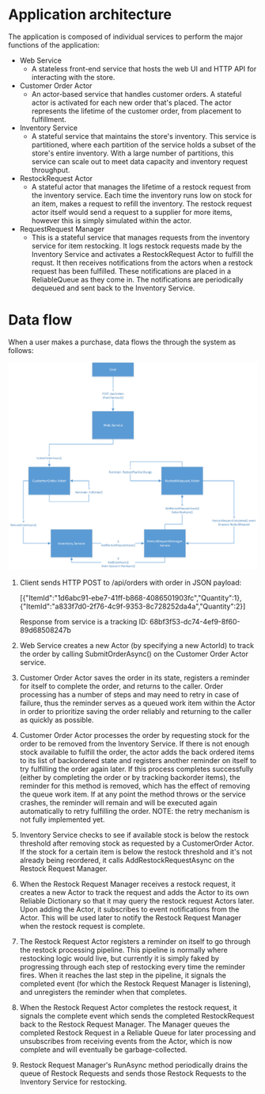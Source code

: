 # Application architecture

The application is composed of individual services to perform the major functions of the application:

- Web Service
	- A stateless front-end service that hosts the web UI and HTTP API for interacting with the store.
- Customer Order Actor
	- An actor-based service that handles customer orders. A stateful actor is activated for each new order that's placed. The actor represents the lifetime of the customer order, from placement to fulfillment.
- Inventory Service
	- A stateful service that maintains the store's inventory. This service is partitioned, where each partition of the service holds a subset of the store's entire inventory. With a large number of partitions, this service can scale out to meet data capacity and inventory request throughput.
- RestockRequest Actor
	- A stateful actor that manages the lifetime of a restock request from the inventory service. Each time the inventory runs low on stock for an item, makes a request to refill the inventory. The restock request actor itself would send a request to a supplier for more items, however this is simply simulated within the actor.
- RequestRequest Manager
	- This is a stateful service that manages requests from the inventory service for item restocking. It logs restock requests made by the Inventory Service and activates a RestockRequest Actor to fulfill the requst. It then receives notifications from the actors when a restock request has been fulfilled. These notifications are placed in a ReliableQueue as they come in. The notifications are periodically dequeued and sent back to the Inventory Service.

# Data flow

When a user makes a purchase, data flows the through the system as follows:

![Data flow](./media/dataflow.png)




1. Client sends HTTP POST to /api/orders with order in JSON payload: 

	[{"ItemId":"1d6abc91-ebe7-41ff-b868-4086501903fc","Quantity":1},{"ItemId":"a833f7d0-2f76-4c9f-9353-8c728252da4a","Quantity":2}]
	
	Response from service is a tracking ID: 
	68bf3f53-dc74-4ef9-8f60-89d68508247b
 
2. Web Service creates a new Actor (by specifying a new ActorId) to track the order by calling SubmitOrderAsync() on the Customer Order Actor service.

3. Customer Order Actor saves the order in its state, registers a reminder for itself to complete the order, and returns to the caller. Order processing has a number of steps and may need to retry in case of failure, thus the reminder serves as a queued work item within the Actor in order to prioritize saving the order reliably and returning to the caller as quickly as possible.

4. Customer Order Actor processes the order by requesting stock for the order to be removed from the Inventory Service. If there is not enough stock available to fulfill the order, the actor adds the back ordered items to its list of backordered state and registers another reminder on itself to try fulfilling the order again later. If this process completes successfully (either by completing the order or by tracking backorder items), the reminder for this method is removed, which has the effect of removing the queue work item. If at any point the method throws or the service crashes, the reminder will remain and will be executed again automatically to retry fulfilling the order. NOTE: the retry mechanism is not fully implemented yet.

5. Inventory Service checks to see if available stock is below the restock threshold after removing stock as requested by a CustomerOrder Actor. If the stock for a certain item is below the restock threshold and it's not already being reordered, it calls AddRestockRequestAsync on the Restock Request Manager.

6. When the Restock Request Manager receives a restock request, it creates a new Actor to track the request and adds the Actor to its own Reliable Dictionary so that it may query the restock request Actors later. Upon adding the Actor, it subscribes to event notifications from the Actor. This will be used later to notify the Restock Request Manager when the restock request is complete.

7. The Restock Request Actor registers a reminder on itself to go through the restock processing pipeline. This pipeline is normally where restocking logic would live, but currently it is simply faked by progressing through each step of restocking every time the reminder fires. When it reaches the last step in the pipeline, it signals the completed event (for which the Restock Request Manager is listening), and unregisters the reminder when that completes.

8. When the Restock Request Actor completes the restock request, it signals the complete event which sends the completed RestockRequest back to the Restock Request Manager. The Manager queues the completed Restock Request in a Reliable Queue for later processing and unsubscribes from receiving events from the Actor, which is now complete and will eventually be garbage-collected.

9. Restock Request Manager's RunAsync method periodically drains the queue of Restock Requests and sends those Restock Requests to the Inventory Service for restocking.
